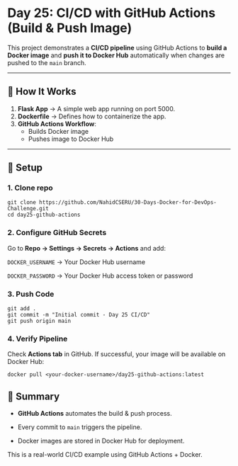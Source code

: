 # Day 25: CI/CD with GitHub Actions (Build & Push Image)

This project demonstrates a **CI/CD pipeline** using GitHub Actions to **build a Docker image** and **push it to Docker Hub** automatically when changes are pushed to the `main` branch.

---

## 📌 How It Works
1. **Flask App** → A simple web app running on port 5000.
2. **Dockerfile** → Defines how to containerize the app.
3. **GitHub Actions Workflow**:
   - Builds Docker image
   - Pushes image to Docker Hub

---

## 🚀 Setup

### 1. Clone repo
```
git clone https://github.com/NahidCSERU/30-Days-Docker-for-DevOps-Challenge.git
cd day25-github-actions
```
### 2. Configure GitHub Secrets

Go to **Repo → Settings → Secrets → Actions** and add:

`DOCKER_USERNAME` → Your Docker Hub username

`DOCKER_PASSWORD` → Your Docker Hub access token or password

### 3. Push Code
```
git add .
git commit -m "Initial commit - Day 25 CI/CD"
git push origin main
```
### 4. Verify Pipeline

Check **Actions tab** in GitHub. If successful, your image will be available on Docker Hub:
```
docker pull <your-docker-username>/day25-github-actions:latest
```
## 📖 Summary

- **GitHub Actions** automates the build & push process.

- Every commit to `main` triggers the pipeline.

- Docker images are stored in Docker Hub for deployment.

This is a real-world CI/CD example using GitHub Actions + Docker.